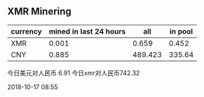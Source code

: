 ## XMR Minering

|currency|mined in last 24 hours|all|in pool|
|---|---|---|---|
|XMR|0.001|0.659|0.452|
|CNY|0.885|489.423|335.64|

今日美元对人民币 6.91	今日xmr对人民币742.32


2018-10-17 08:55